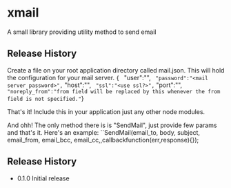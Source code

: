 xmail
=====

A small library providing utility method to send email

## Release History

Create a file on your root application directory called mail.json. This will hold the configuration for your mail server.
``{
``	"user":"<mail server username>",
``	"password":"<mail server password>",
``	"host":"<smpt host server>",
``	"ssl":"<use ssl?>",
``	"port":"<port number>",
``	"noreply_from":"from field will be replaced by this whenever the from field is not specified."
``}

That's it! Include this in your application just any other node modules.

And ohh! The only method there is is "SendMail", just provide few params and that's it. Here's an example:
``SendMail(email_to, body, subject, email_from, email_bcc, email_cc,,callbackfunction(err,response){});

## Release History

* 0.1.0 Initial release